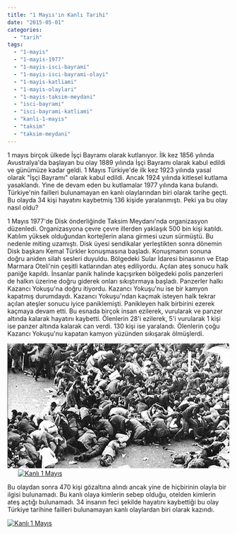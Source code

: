 ```yaml
---
title: "1 Mayıs'ın Kanlı Tarihi"
date: "2015-05-01"
categories: 
  - "tarih"
tags: 
  - "1-mayis"
  - "1-mayis-1977"
  - "1-mayis-isci-bayrami"
  - "1-mayis-isci-bayrami-olayi"
  - "1-mayis-katliami"
  - "1-mayis-olaylari"
  - "1-mayis-taksim-meydani"
  - "isci-bayrami"
  - "isci-bayrami-katliami"
  - "kanli-1-mayis"
  - "taksim"
  - "taksim-meydani"
---
```


1 mayıs birçok ülkede İşçi Bayramı olarak kutlanıyor. İlk kez 1856 yılında Avustralya'da başlayan bu olay 1889 yılında İşçi Bayramı olarak kabul edildi ve günümüze kadar geldi. 1 Mayıs Türkiye'de ilk kez 1923 yılında yasal olarak "İşçi Bayramı" olarak kabul edildi. Ancak 1924 yılında kitlesel kutlama yasaklandı. Yine de devam eden bu kutlamalar 1977 yılında kana bulandı. Türkiye'nin failleri bulunamayan en kanlı olaylarından biri olarak tarihe geçti. Bu olayda 34 kişi hayatını kaybetmiş 136 kişide yaralanmıştı. Peki ya bu olay nasıl oldu?

1 Mayıs 1977'de Disk önderliğinde Taksim Meydanı'nda organizasyon düzenledi. Organizasyona çevre çevre illerden yaklaşık 500 bin kişi katıldı. Katılım yüksek olduğundan kortejlerin alana girmesi uzun sürmüştü. Bu nedenle miting uzamıştı. Disk üyesi sendikalar yerleştikten sonra dönemin Disk başkanı Kemal Türkler konuşmasına başladı. Konuşmanın sonuna doğru aniden silah sesleri duyuldu. Bölgedeki Sular İdaresi binasının ve Etap Marmara Oteli'nin çeşitli katlarından ateş ediliyordu. Açılan ateş sonucu halk paniğe kapıldı. İnsanlar panik halinde kaçışırken bölgedeki polis panzerleri de halkın üzerine doğru giderek onları sıkıştırmaya başladı. Panzerler halkı Kazancı Yokuşu'na doğru itiyordu. Kazancı Yokuşu'nu ise bir kamyon kapatmış durumdaydı. Kazancı Yokuşu'ndan kaçmak isteyen halk tekrar açılan ateşler sonucu iyice paniklemişti. Panikleyen halk birbirini ezerek kaçmaya devam etti. Bu esnada birçok insan ezilerek, vurularak ve panzer altında kalarak hayatını kaybetti. Ölenlerin 28'i ezilerek, 5'i vurularak 1 kişi ise panzer altında kalarak can verdi. 130 kişi ise yaralandı. Ölenlerin çoğu Kazancı Yokuşu'nu kapatan kamyon yüzünden sıkışarak ölmüşlerdi.

[![Kanlı 1 Mayıs](images/010520130852194278512-443896.gif)](http://sabahlatan.com/wp-content/uploads/2015/05/010520130852194278512-443896.gif)      [![Kanlı 1 Mayıs](../images/page_kanli-1-mayis39i-taniklari-anlatti_363775738-e1430506261861.jpg)](http://sabahlatan.com/wp-content/uploads/2015/05/page_kanli-1-mayis39i-taniklari-anlatti_363775738-e1430506261861.jpg)

Bu olaydan sonra 470 kişi gözaltına alındı ancak yine de hiçbirinin olayla bir ilgisi bulunamadı. Bu kanlı olaya kimlerin sebep olduğu, otelden kimlerin ateş açtığı bulunamadı. 34 insanın feci şekilde hayatını kaybettiği bu olay Türkiye tarihine failleri bulunamayan kanlı olaylardan biri olarak kazındı.

[![Kanlı 1 Mayıs](../images/69392.jpg)](http://sabahlatan.com/wp-content/uploads/2015/05/69392.jpg)
